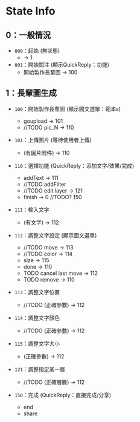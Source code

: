 # State Info

## 0：一般情況
- `000`：起始 (無狀態)
    - -> 1
- `001`：開始關注 (顯示QuickReply：功能)
    - 開始製作長輩圖 -> 100

## 1：長輩圖生成
- `100`：開始製作長輩圖 (顯示圖文選單：範本s)
    - goupload -> 101
    - //TODO pic_N -> 110    
- `101`：上傳圖片 (等待使用者上傳)
    - (有圖片附件) -> 110

- `110`：選擇功能 (QuickReply：添加文字/效果/完成)
    - addText -> 111
    - //TODO addFilter
    - //TODO edit layer -> 121
    - finish -> 0  //TODO? 150
- `111`：輸入文字
    - (有文字) -> 112
- `112`：調整文字設定 (顯示圖文選單)  
    - //TODO move -> 113
    - //TODO color -> 114
    - size -> 115
    - done -> 110
    - TODO cancel last move -> 112
    - TODO remove -> 110
- `113`：調整文字位置
    - //TODO (正確參數) -> 112
- `114`：調整文字顏色
    - //TODO (正確參數) -> 112
- `115`：調整文字大小
    - (正確參數) -> 112

- `121`：調整指定某一層
    - //TODO (正確層數) -> 112
- `150`：完成 (QuickReply：直接完成/分享)
    - end
    - share